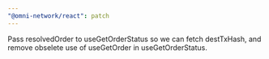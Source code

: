 ```yaml
---
"@omni-network/react": patch
---
```


Pass resolvedOrder to useGetOrderStatus so we can fetch destTxHash, and remove obselete use of useGetOrder in useGetOrderStatus.
